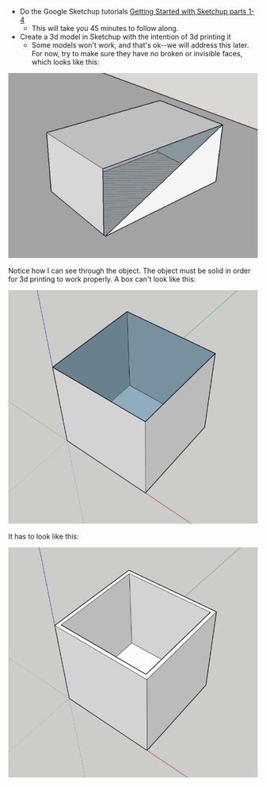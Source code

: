 + Do the Google Sketchup tutorials [Getting Started with Sketchup parts 1-4](https://www.sketchup.com/learn/videos/826)
	+ This will take you 45 minutes to follow along.
+ Create a 3d model in Sketchup with the intention of 3d printing it
	+ Some models won't work, and that's ok--we will address this later. For now, try to make sure they have no broken or invisible faces, which looks like this:

![sketchup-badprint1.png](sketchup-badprint1.png)

Notice how I can see through the object. The object must be solid in order for 3d printing to work properly. A box can't look like this:

![sketchup-badbox1.png](sketchup-badbox1.png)

It has to look like this:

![sketchup-goodbox1.png](sketchup-goodbox1.png)
